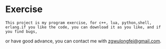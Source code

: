 Exercise
============================================
    This project is my program exercise, for c++, lua, python,shell, erlang.if you like the code, you can download it as you like, and if you find bugs,
or have good advance, you can contact me with zgwulongfei@gmail.com.

